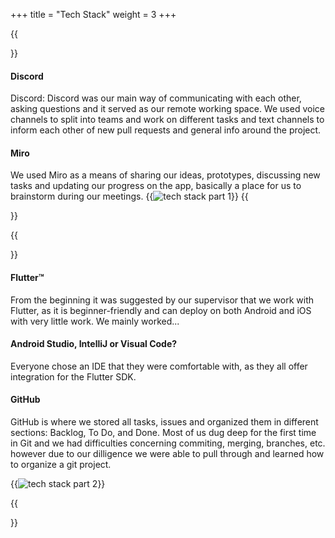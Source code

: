 +++
title = "Tech Stack"
weight = 3
+++

{{<section title="Tech Stack Com">}}

#### Discord
Discord: Discord was our main way of communicating with each other, asking questions and it served as our remote working space. We used voice channels to split into teams and work on different tasks and text channels to inform each other of new pull requests and general info around the project.


#### Miro
We used Miro as a means of sharing our ideas, prototypes, discussing new tasks and updating our progress on the app, basically a place for us to brainstorm during our meetings.
{{<image src="TechStackComTranparent.png" alt="tech stack part 1" caption="communication tech stack">}}
{{</section>}}


{{<section title="Tech Stack Dev">}}
#### Flutter™️
From the beginning it was suggested by our supervisor that we work with Flutter, as it is beginner-friendly and can deploy on both Android and iOS with very little work. We mainly worked...

#### Android Studio, IntelliJ or Visual Code?
Everyone chose an IDE that they were comfortable with, as they all offer integration for the Flutter SDK.

#### GitHub
GitHub is where we stored all tasks, issues and organized them in different sections: Backlog, To Do, and Done. Most of us dug deep for the first time in Git and we had difficulties concerning commiting, merging, branches, etc. however due to our dilligence we were able to pull through and learned how to organize a git project.


{{<image src="TechStackDevTransparent.png" alt="tech stack part 2" caption="development tech stack">}}

{{</section>}}



